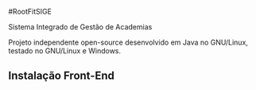 #RootFitSIGE

Sistema Integrado de Gestão de Academias

Projeto independente open-source desenvolvido em Java no GNU/Linux, testado no GNU/Linux e Windows.


## Instalação Front-End
